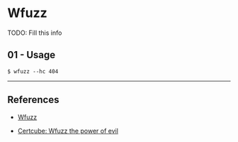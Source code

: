 # Wfuzz

TODO: Fill this info

## 01 - Usage

`$ wfuzz --hc 404`

---
## References

- [Wfuzz](https://github.com/xmendez/wfuzz)

- [Certcube: Wfuzz the power of evil](https://blog.certcube.com/wfuzz-the-power-of-evil/)